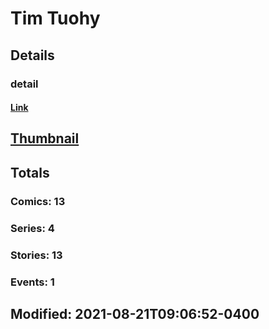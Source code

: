 # Tim  Tuohy 
## Details
### detail
#### [Link](http://marvel.com/comics/creators/13130/tim_tuohy?utm_campaign=apiRef&utm_source=225578a89fc76f3d20fbffda5d17a88d)
## [Thumbnail](http://i.annihil.us/u/prod/marvel/i/mg/b/40/image_not_available.jpg)
## Totals
### Comics: 13
### Series: 4
### Stories: 13
### Events: 1
## Modified: 2021-08-21T09:06:52-0400